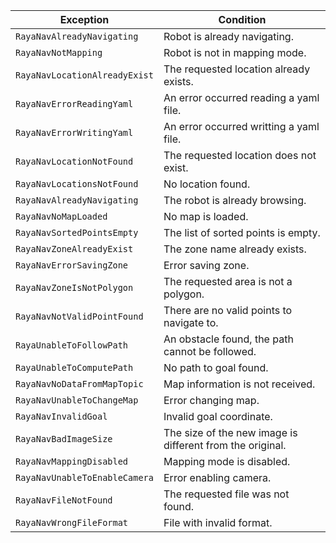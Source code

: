 | Exception | Condition |
| --- | --- |
| `RayaNavAlreadyNavigating` | Robot is already navigating.|
| `RayaNavNotMapping` | Robot is not in mapping mode.|
| `RayaNavLocationAlreadyExist` | The requested location already exists.|
| `RayaNavErrorReadingYaml` | An error occurred reading a yaml file.|
| `RayaNavErrorWritingYaml` | An error occurred writting a yaml file.|
| `RayaNavLocationNotFound` | The requested location does not exist.|
| `RayaNavLocationsNotFound` | No location found.|
| `RayaNavAlreadyNavigating` | The robot is already browsing.|
| `RayaNavNoMapLoaded` | No map is loaded.|
| `RayaNavSortedPointsEmpty` | The list of sorted points is empty.|
| `RayaNavZoneAlreadyExist` | The zone name already exists.|
| `RayaNavErrorSavingZone` | Error saving zone.|
| `RayaNavZoneIsNotPolygon` | The requested area is not a polygon.|
| `RayaNavNotValidPointFound` | There are no valid points to navigate to.|
| `RayaUnableToFollowPath` | An obstacle found, the path cannot be followed.|
| `RayaUnableToComputePath` | No path to goal found.|
| `RayaNavNoDataFromMapTopic` | Map information is not received.|
| `RayaNavUnableToChangeMap` | Error changing map.|
| `RayaNavInvalidGoal` | Invalid goal coordinate.|
| `RayaNavBadImageSize` | The size of the new image is different from the original.|
| `RayaNavMappingDisabled` | Mapping mode is disabled.|
| `RayaNavUnableToEnableCamera` | Error enabling camera.|
| `RayaNavFileNotFound` | The requested file was not found.|
| `RayaNavWrongFileFormat` | File with invalid format.|
